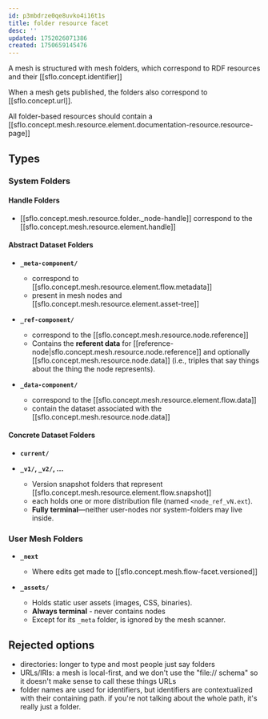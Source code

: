 ```yaml
---
id: p3mbdrze0qe8uvko4i16t1s
title: folder resource facet
desc: ''
updated: 1752026071386
created: 1750659145476
---
```


A mesh is structured with mesh folders, which correspond to RDF resources and their [[sflo.concept.identifier]]
  
When a mesh gets published, the folders also correspond to [[sflo.concept.url]]. 

All folder-based resources should contain a [[sflo.concept.mesh.resource.element.documentation-resource.resource-page]]


## Types

### System Folders

#### Handle Folders

- [[sflo.concept.mesh.resource.folder._node-handle]] correspond to the [[sflo.concept.mesh.resource.element.handle]]

#### Abstract Dataset Folders

- **`_meta-component/`**
  - correspond to [[sflo.concept.mesh.resource.element.flow.metadata]]
  - present in mesh nodes and [[sflo.concept.mesh.resource.element.asset-tree]]

- **`_ref-component/`**

  - correspond to the [[sflo.concept.mesh.resource.node.reference]]
  - Contains the **referent data** for [[reference-node|sflo.concept.mesh.resource.node.reference]] and optionally [[sflo.concept.mesh.resource.node.data]] (i.e., triples that say things about the thing the node represents).

- **`_data-component/`**

  - correspond to the [[sflo.concept.mesh.resource.element.flow.data]]
  - contain the dataset associated with the [[sflo.concept.mesh.resource.node.data]]

#### Concrete Dataset Folders

- **`current/`**

- **`_v1/`, `_v2/`, …**

  - Version snapshot folders that represent [[sflo.concept.mesh.resource.element.flow.snapshot]]
  - each holds one or more distribution file (named `<node_ref_vN.ext`).
  - **Fully terminal**—neither user-nodes nor system-folders may live inside.

### User Mesh Folders

- **`_next`**
  - Where edits get made to [[sflo.concept.mesh.flow-facet.versioned]]


- **`_assets/`**
  - Holds static user assets (images, CSS, binaries).
  - **Always terminal** - never contains nodes
  - Except for its `_meta` folder, is ignored by the mesh scanner.

## Rejected options

- directories: longer to type and most people just say folders
- URLs/IRIs: a mesh is local-first, and we don't use the "file:// schema" so it
  doesn't make sense to call these things URLs
- folder names are used for identifiers, but identifiers are contextualized with
  their containing path. if you're not talking about the whole path, it's really
  just a folder.
